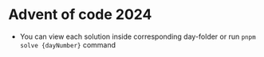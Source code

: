 # Advent of code 2024

- You can view each solution inside corresponding day-folder or run `pnpm solve {dayNumber}` command 

